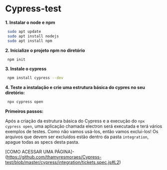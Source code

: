 # Cypress-test

**1. Instalar o node e npm**

```sh
 sudo apt update
 sudo apt install nodejs
 sudo apt install npm
```

**2. Inicialize o projeto npm no diretório**

```sh
 npm init
```

**3. Instale o cypress**

```sh
 npm install cypress --dev
```

**4. Teste a instalação e crie uma estrutura básica do cypres no seu diretório:**

```sh
 npx cypress open
 ```



**Primeiros passos:**

Após a criação da estrutura básica do Cypress e a execução do `npx cypress open`, uma aplicação chamada electron será executada e terá vários exemplos de testes. Como não vamos usá-los, então vamos exclui-los! Os arquivos que devem ser excluídos estão dentro da pasta `integration`, apague todas as specs desta pasta. 



[COMO ACESSAR UMA PÁGINA]-(https://github.com/thamyresmoraes/Cypress-test/blob/master/cypress/integration/tickets.spec.js#L2)